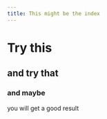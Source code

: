 ```yaml
---
title: This might be the index
---
```

# Try this
## and try that
### and maybe 
you will get a good result
